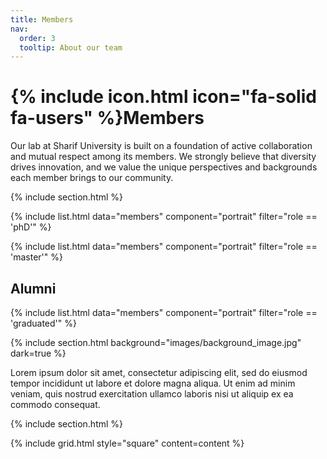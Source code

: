 ```yaml
---
title: Members
nav:
  order: 3
  tooltip: About our team
---
```


# {% include icon.html icon="fa-solid fa-users" %}Members

Our lab at Sharif University is built on a foundation of active collaboration and mutual respect among its members. We strongly believe that diversity drives innovation, and we value the unique perspectives and backgrounds each member brings to our community.

{% include section.html %}

{% include list.html data="members" component="portrait" filter="role == 'phD'" %}

{% include list.html data="members" component="portrait" filter="role == 'master'" %}


## Alumni

{% include list.html data="members" component="portrait" filter="role == 'graduated'" %}

{% include section.html background="images/background_image.jpg" dark=true %}

Lorem ipsum dolor sit amet, consectetur adipiscing elit, sed do eiusmod tempor
incididunt ut labore et dolore magna aliqua. Ut enim ad minim veniam, quis
nostrud exercitation ullamco laboris nisi ut aliquip ex ea commodo consequat.

{% include section.html %}

<!-- {% capture content %}

{% include figure.html image="images/photo.jpg" %}
{% include figure.html image="images/photo.jpg" %}
{% include figure.html image="images/photo.jpg" %}

{% endcapture %} -->

{% include grid.html style="square" content=content %}
